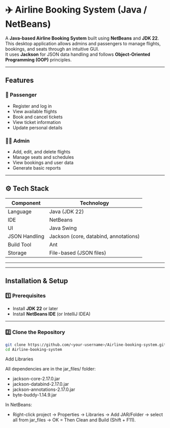 # ✈️ Airline Booking System (Java / NetBeans)

A **Java-based Airline Booking System** built using **NetBeans** and **JDK 22**.  
This desktop application allows admins and passengers to manage flights, bookings, and seats through an intuitive GUI.  
It uses **Jackson** for JSON data handling and follows **Object-Oriented Programming (OOP)** principles.

---

## Features

### 👤 Passenger
- Register and log in  
- View available flights  
- Book and cancel tickets  
- View ticket information  
- Update personal details  

### 🧑‍💼 Admin
- Add, edit, and delete flights  
- Manage seats and schedules  
- View bookings and user data  
- Generate basic reports  

---

## ⚙️ Tech Stack

| Component | Technology |
|------------|-------------|
| Language | Java (JDK 22) |
| IDE | NetBeans |
| UI | Java Swing |
| JSON Handling | Jackson (core, databind, annotations) |
| Build Tool | Ant |
| Storage | File-based (JSON files) |

---


---

## Installation & Setup

### 1️⃣ Prerequisites
- Install **JDK 22** or later  
- Install **NetBeans IDE** (or IntelliJ IDEA)

---

### 2️⃣ Clone the Repository
```bash
git clone https://github.com/<your-username>/Airline-booking-system.git
cd Airline-booking-system
```

Add Libraries

All dependencies are in the jar_files/ folder:

- jackson-core-2.17.0.jar
- jackson-databind-2.17.0.jar
- jackson-annotations-2.17.0.jar
- byte-buddy-1.14.9.jar

In NetBeans:
- Right-click project → Properties → Libraries → Add JAR/Folder → select all from jar_files → OK
= Then Clean and Build (Shift + F11).
